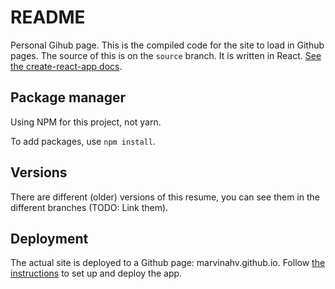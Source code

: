 # README
Personal Gihub page. This is the compiled code for the site to load in Github pages. The source of this is on the `source` branch. It is written in React. [See the create-react-app docs](docs/cra-readme.md).

## Package manager
Using NPM for this project, not yarn.

To add packages, use `npm install`.


## Versions

There are different (older) versions of this resume, you can see them in the different branches (TODO: Link them).



## Deployment

The actual site is deployed to a Github page: marvinahv.github.io. Follow [the instructions](https://create-react-app.dev/docs/deployment#github-pages) to set up and deploy the app.
